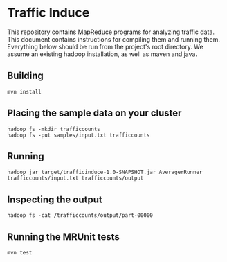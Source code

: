 Traffic Induce
==============
This repository contains MapReduce programs for analyzing traffic data.  This
document contains instructions for compiling them and running them. Everything
below should be run from the project's root directory.  We assume an existing
hadoop installation, as well as maven and java.

## Building

    mvn install

## Placing the sample data on your cluster

    hadoop fs -mkdir trafficcounts
    hadoop fs -put samples/input.txt trafficcounts

## Running

    hadoop jar target/trafficinduce-1.0-SNAPSHOT.jar AveragerRunner trafficcounts/input.txt trafficcounts/output

## Inspecting the output

    hadoop fs -cat /trafficcounts/output/part-00000

## Running the MRUnit tests

    mvn test

